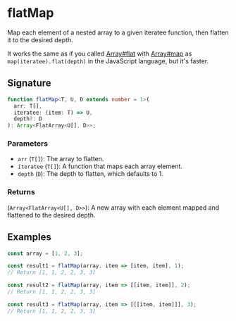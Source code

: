 # flatMap

Map each element of a nested array to a given iteratee function, then flatten it to the desired depth.

It works the same as if you called [Array#flat](https://developer.mozilla.org/en-US/docs/Web/JavaScript/Reference/Global_Objects/Array/flat) with [Array#map](https://developer.mozilla.org/ko/docs/Web/JavaScript/Reference/Global_Objects/Array/map) as `map(iteratee).flat(depth)` in the JavaScript language, but it's faster.

## Signature

```typescript
function flatMap<T, U, D extends number = 1>(
  arr: T[],
  iteratee: (item: T) => U,
  depth?: D
): Array<FlatArray<U[], D>>;
```

### Parameters

- `arr` (`T[]`): The array to flatten.
- `iteratee` (`T[]`): A function that maps each array element.
- `depth` (`D`): The depth to flatten, which defaults to 1.

### Returns

(`Array<FlatArray<U[], D>>`): A new array with each element mapped and flattened to the desired depth.

## Examples

```typescript
const array = [1, 2, 3];

const result1 = flatMap(array, item => [item, item], 1);
// Return [1, 1, 2, 2, 3, 3]

const result2 = flatMap(array, item => [[item, item]], 2);
// Return [1, 1, 2, 2, 3, 3]

const result3 = flatMap(array, item => [[[item, item]]], 3);
// Return [1, 1, 2, 2, 3, 3]
```
